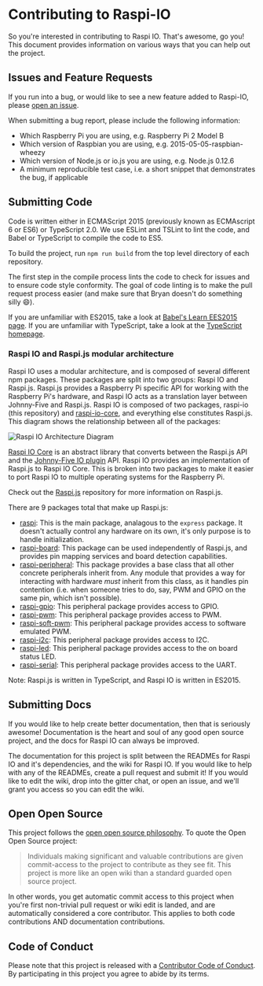 # Contributing to Raspi-IO

So you're interested in contributing to Raspi IO. That's awesome, go you! This document provides information on various ways that you can help out the project.

## Issues and Feature Requests

If you run into a bug, or would like to see a new feature added to Raspi-IO, please [open an issue](https://github.com/nebrius/raspi-io/issues).

When submitting a bug report, please include the following information:

- Which Raspberry Pi you are using, e.g. Raspberry Pi 2 Model B
- Which version of Raspbian you are using, e.g. 2015-05-05-raspbian-wheezy
- Which version of Node.js or io.js you are using, e.g. Node.js 0.12.6
- A minimum reproducible test case, i.e. a short snippet that demonstrates the bug, if applicable

## Submitting Code

Code is written either in ECMAScript 2015 (previously known as ECMAscript 6 or ES6) or TypeScript 2.0. We use ESLint and TSLint to lint the code, and Babel or TypeScript to compile the code to ES5.

To build the project, run ```npm run build``` from the top level directory of each repository.

The first step in the compile process lints the code to check for issues and to ensure code style conformity. The goal of code linting is to make the pull request process easier (and make sure that Bryan doesn't do something silly 😄).

If you are unfamiliar with ES2015, take a look at [Babel's Learn EES2015 page](https://babeljs.io/docs/learn-es2015/). If you are unfamiliar with TypeScript, take a look at the [TypeScript homepage](http://typescriptlang.org/).

### Raspi IO and Raspi.js modular architecture

Raspi IO uses a modular architecture, and is composed of several different npm packages. These packages are split into two groups: Raspi IO and Raspi.js. Raspi.js provides a Raspberry Pi specific API for working with the Raspberry Pi's hardware, and Raspi IO acts as a translation layer between Johnny-Five and Raspi.js. Raspi IO is composed of two packages, raspi-io (this repository) and [raspi-io-core](https://github.com/nebrius/raspi-io-core), and everything else constitutes Raspi.js. This diagram shows the relationship between all of the packages:

![Raspi IO Architecture Diagram](https://nebri.us/static/raspi-io-architecture.png)

[Raspi IO Core](https://github.com/nebrius/raspi-io-core) is an abstract library that converts between the Raspi.js API and the [Johnny-Five IO plugin](https://github.com/rwaldron/io-plugins) API. Raspi IO provides an implementation of Raspi.js to Raspi IO Core. This is broken into two packages to make it easier to port Raspi IO to multiple operating systems for the Raspberry Pi.

Check out the [Raspi.js](https://github.com/nebrius/raspi) repository for more information on Raspi.js.

There are 9 packages total that make up Raspi.js:

- [raspi](https://github.com/nebrius/raspi): This is the main package, analagous to the `express` package. It doesn't actually control any hardware on its own, it's only purpose is to handle initialization.
- [raspi-board](https://github.com/nebrius/raspi-board): This package can be used independently of Raspi.js, and provides pin mapping services and board detection capabilities.
- [raspi-peripheral](https://github.com/nebrius/raspi-peripheral): This package provides a base class that all other concrete peripherals inherit from. Any module that provides a way for interacting with hardware _must_ inherit from this class, as it handles pin contention (i.e. when someone tries to do, say, PWM and GPIO on the same pin, which isn't possible).
- [raspi-gpio](https://github.com/nebrius/raspi-gpio): This peripheral package provides access to GPIO.
- [raspi-pwm](https://github.com/nebrius/raspi-pwm): This peripheral package provides access to PWM.
- [raspi-soft-pwm](https://github.com/tralves/raspi-soft-pwm): This peripheral package provides access to software emulated PWM.
- [raspi-i2c](https://github.com/nebrius/raspi-i2c): This peripheral package provides access to I2C.
- [raspi-led](https://github.com/nebrius/raspi-led): This peripheral package provides access to the on board status LED.
- [raspi-serial](https://github.com/nebrius/raspi-serial): This peripheral package provides access to the UART.

Note: Raspi.js is written in TypeScript, and Raspi IO is written in ES2015.

## Submitting Docs

If you would like to help create better documentation, then that is seriously awesome! Documentation is the heart and soul of any good open source project, and the docs for Raspi IO can always be improved.

The documentation for this project is split between the READMEs for Raspi IO and it's dependencies, and the wiki for Raspi IO. If you would like to help with any of the READMEs, create a pull request and submit it! If you would like to edit the wiki, drop into the gitter chat, or open an issue, and we'll grant you access so you can edit the wiki.

## Open Open Source

This project follows the [open open source philosophy](http://openopensource.org/). To quote the Open Open Source project:

> Individuals making significant and valuable contributions are given commit-access to the project to contribute as they see fit. This project is more like an open wiki than a standard guarded open source project.

In other words, you get automatic commit access to this project when you're first non-trivial pull request or wiki edit is landed, and are automatically considered a core contributor. This applies to both code contributions AND documentation contributions.

## Code of Conduct

Please note that this project is released with a [Contributor Code of Conduct](./CODE_OF_CONDUCT.md). By participating in this project you agree to abide by its terms.
